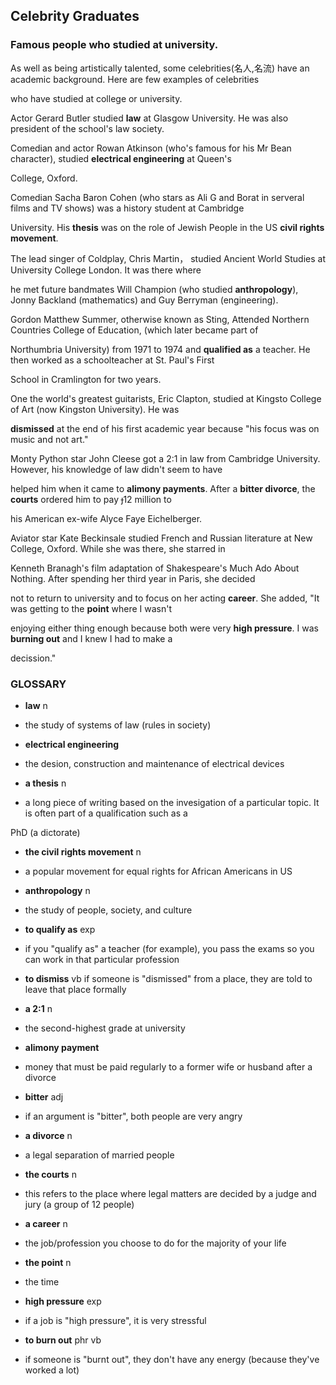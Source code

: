 ## Celebrity Graduates 
### Famous people who studied at university.

As well as being artistically talented, some celebrities(名人,名流) have an academic background. Here are few examples of celebrities

who have studied at college or university.

Actor Gerard Butler studied **law** at Glasgow University. He was also president of the school's law society.

Comedian and actor Rowan Atkinson (who's famous for his Mr Bean character), studied **electrical engineering** at Queen's 

College, Oxford.

Comedian Sacha Baron Cohen (who stars as Ali G and Borat in serveral films and TV shows) was a history student at Cambridge

University. His **thesis** was on the role of Jewish People in the US **civil rights movement**.

The lead singer of Coldplay, Chris Martin， studied Ancient World Studies at University College London. It was there where

he met future bandmates Will Champion (who studied **anthropology**), Jonny Backland (mathematics) and Guy Berryman (engineering). 

Gordon Matthew Summer, otherwise known as Sting, Attended Northern Countries College of Education, (which later became part of 

Northumbria University) from 1971 to 1974 and **qualified as** a teacher. He then worked as a schoolteacher at St. Paul's First 

School in Cramlington for two years.

One the world's greatest guitarists, Eric Clapton, studied at Kingsto College of Art (now Kingston University). He was 

**dismissed** at the end of his first academic year because "his focus was on music and not art."

Monty Python star John Cleese got a 2:1 in law from Cambridge University. However, his knowledge of law didn't seem to have 

helped him when it came to **alimony payments**. After a **bitter divorce**, the **courts** ordered him to pay ɟ12 million to 

his American ex-wife Alyce Faye Eichelberger.

Aviator star Kate Beckinsale studied French and Russian literature at New College, Oxford. While she was there, she starred in

Kenneth Branagh's film adaptation of Shakespeare's Much Ado About Nothing. After spending her third year in Paris, she decided

not to return to university and to focus on her acting **career**. She added, "It was getting to the **point** where I wasn't 

enjoying either thing enough because both were very **high pressure**. I was **burning out** and I knew I had to make a 

decission."

### GLOSSARY

+ **law** n
- the study of systems of law (rules in society)

+ **electrical engineering**
- the desion, construction and maintenance of electrical devices

+ **a thesis** n
- a long piece of writing based on the invesigation of a particular topic. It is often part of a qualification such as a 

PhD (a dictorate)

+ **the civil rights movement** n
- a popular movement for equal rights for African Americans in US

+ **anthropology** n
- the study of people, society, and culture

+ **to qualify as** exp
- if you "qualify as" a teacher (for example), you pass the exams so you can work in that particular profession

+ **to dismiss** vb
if someone is "dismissed" from a place, they are told to leave that place formally

+ **a 2:1** n
- the second-highest grade at university

+ **alimony payment**
- money that must be paid regularly to a former wife or husband after a divorce

+ **bitter** adj
- if an argument is "bitter", both people are very angry

+ **a divorce** n
- a legal separation of married people

+ **the courts** n
- this refers to the place where legal matters are decided by a judge and jury (a group of 12 people)

+ **a career** n
- the job/profession you choose to do for the majority of your life

+ **the point** n
- the time

+ **high pressure** exp
- if a job is "high pressure", it is very stressful

+ **to burn out** phr vb
- if someone is "burnt out", they don't have any energy (because they've worked a lot)


